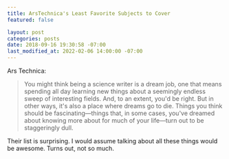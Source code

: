```yaml
---
title: ArsTechnica's Least Favorite Subjects to Cover
featured: false

layout: post
categories: posts
date: 2018-09-16 19:30:58 -07:00
last_modified_at: 2022-02-06 14:00:00 -07:00
---
```


Ars Technica:

> You might think being a science writer is a dream job, one that means spending all day learning new things about a seemingly endless sweep of interesting fields. And, to an extent, you'd be right. But in other ways, it's also a place where dreams go to die. Things you think should be fascinating—things that, in some cases, you've dreamed about knowing more about for much of your life—turn out to be staggeringly dull.

Their list is surprising. I would assume talking about all these things would be awesome. Turns out, not so much.

